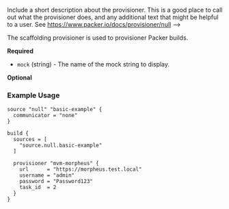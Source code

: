   Include a short description about the provisioner. This is a good place
  to call out what the provisioner does, and any additional text that might
  be helpful to a user. See https://www.packer.io/docs/provisioner/null
-->

The scaffolding provisioner is used to provisioner Packer builds.


<!-- Provisioner Configuration Fields -->

**Required**

- `mock` (string) - The name of the mock string to display.


<!--
  Optional Configuration Fields

  Configuration options that are not required or have reasonable defaults
  should be listed under the optionals section. Defaults values should be
  noted in the description of the field
-->

**Optional**


<!--
  A basic example on the usage of the provisioner. Multiple examples
  can be provided to highlight various configurations.

-->
### Example Usage


```hcl
source "null" "basic-example" {
  communicator = "none"
}

build {
  sources = [
    "source.null.basic-example"
  ]

  provisioner "mvm-morpheus" {
    url      = "https://morpheus.test.local"
    username = "admin"
    password = "Password123"
    task_id  = 2
  }
}
```
